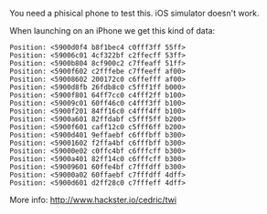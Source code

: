 You need a phisical phone to test this. iOS simulator doesn't work.

When launching on an iPhone we get this kind of data:

    Position: <5900d0f4 b8f1bec4 c0fff3ff 55ff>
    Position: <59006c01 4cf322bf c2ffecff 53ff>
    Position: <5900b804 8cf900c2 c7ffeaff 51ff>
    Position: <5900f602 c2fffebe c7ffeeff af00>
    Position: <59008602 200172c0 c6ffefff af00>
    Position: <5900d8fb 26fdb8c0 c5fff1ff b000>
    Position: <5900f801 64ff7cc0 c4fff2ff b100>
    Position: <59009c01 60ff46c0 c4fff3ff b100>
    Position: <5900f201 84ff16c0 c4fff4ff b100>
    Position: <5900a601 82ffdabf c5fff5ff b200>
    Position: <5900f601 caff12c0 c5fff6ff b200>
    Position: <5900d401 9effaebf c6fffbff b300>
    Position: <59001602 f2ffa4bf c6fffbff b300>
    Position: <59000e02 c0ffc4bf c6fffcff b300>
    Position: <5900a401 82ff14c0 c6fffcff b300>
    Position: <59009601 60ffe4bf c7fffdff b300>
    Position: <59000a02 60ffaebf c7fffdff 4dff>
    Position: <5900d601 d2ff28c0 c7fffeff 4dff>

More info: http://www.hackster.io/cedric/twi
